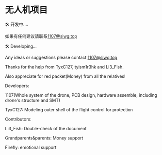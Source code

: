 # 无人机项目



🛠️  开发中....

如果有任何建议请联系[1107@siwg.top](mailto:1107@siwg.top)




🛠️ Developing...

Any ideas or suggestions please contact [1107@siwg.top](mailto:1107@siwg.top)

Thanks for the help from TyxC127, tyism1r3hk and Li3_Fish.

Also appreciate for red packet(Money) from all the relatives!

Developers:

1107(Whole system of the drone, PCB design, hardware assemble, including drone's structure and SMT)

TyxC127: Modeling outer shell of the flight control for protection

Contributors:

Li3_Fish: Double-check of the document

Grandparents&parents: Money support

Firefly: emotional support




